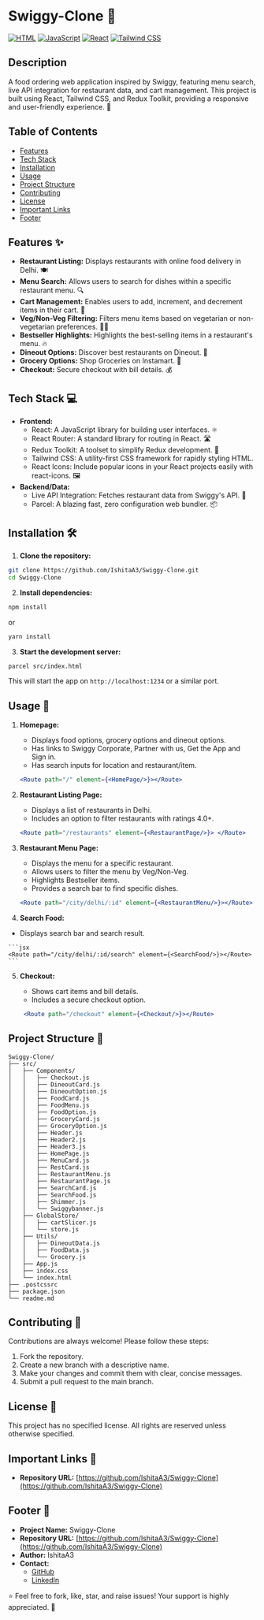 # Swiggy-Clone 🍔
[![HTML](https://img.shields.io/badge/HTML-informational?style=flat&logo=html5&logoColor=white&color=orange)]()
[![JavaScript](https://img.shields.io/badge/JavaScript-informational?style=flat&logo=javascript&logoColor=white&color=yellow)]()
[![React](https://img.shields.io/badge/React-informational?style=flat&logo=react&logoColor=white&color=blue)]()
[![Tailwind CSS](https://img.shields.io/badge/Tailwind_CSS-informational?style=flat&logo=tailwindcss&logoColor=white&color=skyblue)]()



## Description
A food ordering web application inspired by Swiggy, featuring menu search, live API integration for restaurant data, and cart management. 
This project is built using React, Tailwind CSS, and Redux Toolkit, providing a responsive and user-friendly experience. 🚀



## Table of Contents
- [Features](#features)
- [Tech Stack](#tech-stack)
- [Installation](#installation)
- [Usage](#usage)
- [Project Structure](#project-structure)
- [Contributing](#contributing)
- [License](#license)
- [Important Links](#important-links)
- [Footer](#footer)



## Features ✨
- **Restaurant Listing:** Displays restaurants with online food delivery in Delhi. 🍽️
- **Menu Search:** Allows users to search for dishes within a specific restaurant menu. 🔍
- **Cart Management:** Enables users to add, increment, and decrement items in their cart. 🛒
- **Veg/Non-Veg Filtering:** Filters menu items based on vegetarian or non-vegetarian preferences. 🥗🥩
- **Bestseller Highlights:** Highlights the best-selling items in a restaurant's menu. 🔥
- **Dineout Options:** Discover best restaurants on Dineout. 🥂
- **Grocery Options:** Shop Groceries on Instamart. 🛒
- **Checkout:** Secure checkout with bill details. 💰



## Tech Stack 💻
- **Frontend:**
    - React: A JavaScript library for building user interfaces. ⚛️
    - React Router: A standard library for routing in React. 🛣️
    - Redux Toolkit:  A toolset to simplify Redux development. 🧰
    - Tailwind CSS: A utility-first CSS framework for rapidly styling HTML.
    - React Icons: Include popular icons in your React projects easily with react-icons. 🖼️
- **Backend/Data:**
    - Live API Integration: Fetches restaurant data from Swiggy's API. 📡
    - Parcel: A blazing fast, zero configuration web bundler. 📦



## Installation 🛠️
1.  **Clone the repository:**

   ```bash
   git clone https://github.com/IshitaA3/Swiggy-Clone.git
   cd Swiggy-Clone
   ```

2.  **Install dependencies:**

   ```bash
   npm install
   ```

   or

   ```bash
   yarn install
   ```

3.  **Start the development server:**

   ```bash
   parcel src/index.html
   ```

   This will start the app on `http://localhost:1234` or a similar port.



## Usage 🚀
1.  **Homepage:**

    - Displays food options, grocery options and dineout options.
    - Has links to Swiggy Corporate, Partner with us, Get the App and Sign in.
    - Has search inputs for location and restaurant/item. 

    ```jsx
    <Route path="/" element={<HomePage/>}></Route>
    ```

2.  **Restaurant Listing Page:**

    - Displays a list of restaurants in Delhi.
    - Includes an option to filter restaurants with ratings 4.0+.

    ```jsx
    <Route path="/restaurants" element={<RestaurantPage/>}> </Route>
    ```

3.  **Restaurant Menu Page:**

    - Displays the menu for a specific restaurant.
    - Allows users to filter the menu by Veg/Non-Veg.
    - Highlights Bestseller items.
    - Provides a search bar to find specific dishes.

    ```jsx
    <Route path="/city/delhi/:id" element={<RestaurantMenu/>}></Route>
    ```

4.  **Search Food:**

   - Displays search bar and search result.

    ```jsx
    <Route path="/city/delhi/:id/search" element={<SearchFood/>}></Route>
    ```

5.  **Checkout:**

    - Shows cart items and bill details.
    - Includes a secure checkout option.

    ```jsx
     <Route path="/checkout" element={<Checkout/>}></Route>
    ```



## Project Structure 📂
```
Swiggy-Clone/
├── src/
│   ├── Components/
│   │   ├── Checkout.js
│   │   ├── DineoutCard.js
│   │   ├── DineoutOption.js
│   │   ├── FoodCard.js
│   │   ├── FoodMenu.js
│   │   ├── FoodOption.js
│   │   ├── GroceryCard.js
│   │   ├── GroceryOption.js
│   │   ├── Header.js
│   │   ├── Header2.js
│   │   ├── Header3.js
│   │   ├── HomePage.js
│   │   ├── MenuCard.js
│   │   ├── RestCard.js
│   │   ├── RestaurantMenu.js
│   │   ├── RestaurantPage.js
│   │   ├── SearchCard.js
│   │   ├── SearchFood.js
│   │   ├── Shimmer.js
│   │   └── Swiggybanner.js
│   ├── GlobalStore/
│   │   ├── cartSlicer.js
│   │   └── store.js
│   ├── Utils/
│   │   ├── DineoutData.js
│   │   ├── FoodData.js
│   │   └── Grocery.js
│   ├── App.js
│   ├── index.css
│   └── index.html
├── .postcssrc
├── package.json
└── readme.md
```



## Contributing 🤝
Contributions are always welcome! Please follow these steps:

1.  Fork the repository.
2.  Create a new branch with a descriptive name.
3.  Make your changes and commit them with clear, concise messages.
4.  Submit a pull request to the main branch.



## License 📜
This project has no specified license. All rights are reserved unless otherwise specified.



## Important Links 🔗
- **Repository URL:** [https://github.com/IshitaA3/Swiggy-Clone](https://github.com/IshitaA3/Swiggy-Clone)



## Footer 👣
- **Project Name:** Swiggy-Clone
- **Repository URL:** [https://github.com/IshitaA3/Swiggy-Clone](https://github.com/IshitaA3/Swiggy-Clone)
- **Author:** IshitaA3
- **Contact:**
    - [GitHub](https://github.com/IshitaA3)
    - [LinkedIn](https://www.linkedin.com/in/ishitaagarwal13/)

⭐️ Feel free to fork, like, star, and raise issues! Your support is highly appreciated. 🙏